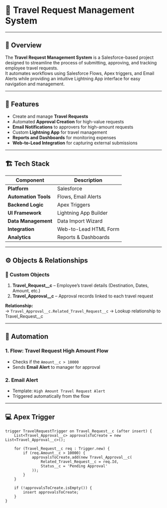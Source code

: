 # 🚀 Travel Request Management System  

---

## 📘 Overview

The **Travel Request Management System** is a Salesforce-based project designed to streamline the process of submitting, approving, and tracking employee travel requests.  
It automates workflows using Salesforce Flows, Apex triggers, and Email Alerts while providing an intuitive Lightning App interface for easy navigation and management.

---

## 🧩 Features

- Create and manage **Travel Requests**  
- Automated **Approval Creation** for high-value requests  
- **Email Notifications** to approvers for high-amount requests  
- Custom **Lightning App** for travel management  
- **Reports and Dashboards** for monitoring expenses  
- **Web-to-Lead Integration** for capturing external submissions  

---

## 🏗️ Tech Stack

| Component | Description |
|------------|-------------|
| **Platform** | Salesforce |
| **Automation Tools** | Flows, Email Alerts |
| **Backend Logic** | Apex Triggers |
| **UI Framework** | Lightning App Builder |
| **Data Management** | Data Import Wizard |
| **Integration** | Web-to-Lead HTML Form |
| **Analytics** | Reports & Dashboards |

---

## ⚙️ Objects & Relationships

### 🧾 Custom Objects
1. **Travel_Request__c** – Employee’s travel details (Destination, Dates, Amount, etc.)  
2. **Travel_Approval__c** – Approval records linked to each travel request  

**Relationship:**  
→ `Travel_Approval__c.Related_Travel_Request__c` → Lookup relationship to Travel_Request__c  

---

## 🔄 Automation

### **1. Flow: Travel Request High Amount Flow**
- Checks if the `Amount__c > 10000`
- Sends **Email Alert** to manager for approval

### **2. Email Alert**
- Template: `High Amount Travel Request Alert`
- Triggered automatically from the flow

---

## 💻 Apex Trigger

```apex
trigger TravelRequestTrigger on Travel_Request__c (after insert) {
    List<Travel_Approval__c> approvalsToCreate = new List<Travel_Approval__c>();

    for (Travel_Request__c req : Trigger.new) {
        if (req.Amount__c > 10000) {
            approvalsToCreate.add(new Travel_Approval__c(
                Related_Travel_Request__c = req.Id,
                Status__c = 'Pending Approval'
            ));
        }
    }

    if (!approvalsToCreate.isEmpty()) {
        insert approvalsToCreate;
    }
}
